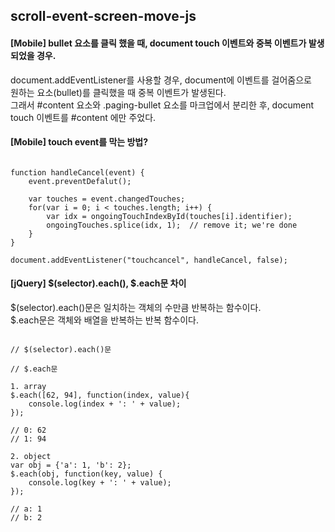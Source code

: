 ## scroll-event-screen-move-js


#### [Mobile] bullet 요소를 클릭 했을 때, document touch 이벤트와 중복 이벤트가 발생 되었을 경우. 
document.addEventListener를 사용할 경우, document에 이벤트를 걸어줌으로<br> 원하는 요소(bullet)를 클릭했을 때 중복 이벤트가 발생된다.<br>
그래서 #content 요소와 .paging-bullet 요소를 마크업에서 분리한 후, document touch 이벤트를 #content 에만 주었다.

#### [Mobile] touch event를 막는 방법?

<pre><code>
function handleCancel(event) {
    event.preventDefalut();

    var touches = event.changedTouches;
    for(var i = 0; i < touches.length; i++) {
        var idx = ongoingTouchIndexById(touches[i].identifier);
        ongoingTouches.splice(idx, 1);  // remove it; we're done
    }
}

document.addEventListener("touchcancel", handleCancel, false);
</code></pre>

#### [jQuery] $(selector).each(), $.each문 차이
$(selector).each()문은 일치하는 객체의 수만큼 반복하는 함수이다.<br>
$.each문은 객체와 배열을 반복하는 반복 함수이다.

<pre><code>
// $(selector).each()문

// $.each문

1. array 
$.each([62, 94], function(index, value){
    console.log(index + ': ' + value);
});

// 0: 62
// 1: 94

2. object
var obj = {'a': 1, 'b': 2};
$.each(obj, function(key, value) {
    console.log(key + ': ' + value);
});

// a: 1
// b: 2
</code></pre>


